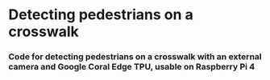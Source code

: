 # Detecting pedestrians on a crosswalk

### Code for detecting pedestrians on a crosswalk with an external camera and Google Coral Edge TPU, usable on Raspberry Pi 4